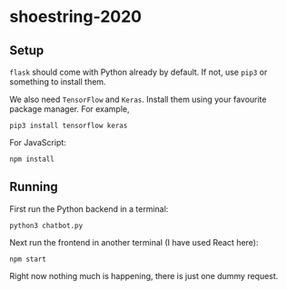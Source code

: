 # shoestring-2020

## Setup

`flask` should come with Python already by default. If not,
use `pip3` or something to install them.

We also need `TensorFlow` and `Keras`. Install them using your
favourite package manager. For example,

```shell script
pip3 install tensorflow keras
```

For JavaScript:

```shell script
npm install
```

## Running

First run the Python backend in a terminal:

```shell script
python3 chatbot.py
```

Next run the frontend in another terminal (I have used React here):

```shell script
npm start
```

Right now nothing much is happening, there is just one dummy request.